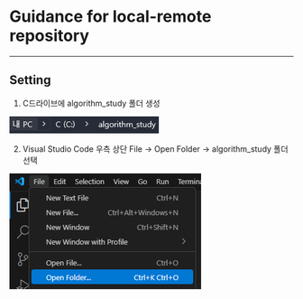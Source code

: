 
# Guidance for local-remote repository

---

## Setting

1. C드라이브에 algorithm_study 폴더 생성

![setting](/images/guidance_git/image_setting_01.png)

2. Visual Studio Code 우측 상단 File -> Open Folder -> algorithm_study 폴더 선택

![setting](/images/guidance_git/image_setting_02.png)